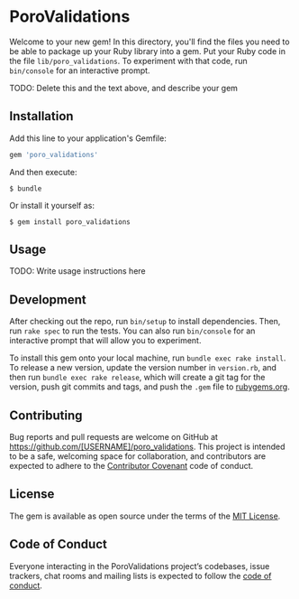 # PoroValidations

Welcome to your new gem! In this directory, you'll find the files you need to be able to package up your Ruby library into a gem. Put your Ruby code in the file `lib/poro_validations`. To experiment with that code, run `bin/console` for an interactive prompt.

TODO: Delete this and the text above, and describe your gem

## Installation

Add this line to your application's Gemfile:

```ruby
gem 'poro_validations'
```

And then execute:

    $ bundle

Or install it yourself as:

    $ gem install poro_validations

## Usage

TODO: Write usage instructions here

## Development

After checking out the repo, run `bin/setup` to install dependencies. Then, run `rake spec` to run the tests. You can also run `bin/console` for an interactive prompt that will allow you to experiment.

To install this gem onto your local machine, run `bundle exec rake install`. To release a new version, update the version number in `version.rb`, and then run `bundle exec rake release`, which will create a git tag for the version, push git commits and tags, and push the `.gem` file to [rubygems.org](https://rubygems.org).

## Contributing

Bug reports and pull requests are welcome on GitHub at https://github.com/[USERNAME]/poro_validations. This project is intended to be a safe, welcoming space for collaboration, and contributors are expected to adhere to the [Contributor Covenant](http://contributor-covenant.org) code of conduct.

## License

The gem is available as open source under the terms of the [MIT License](https://opensource.org/licenses/MIT).

## Code of Conduct

Everyone interacting in the PoroValidations project’s codebases, issue trackers, chat rooms and mailing lists is expected to follow the [code of conduct](https://github.com/[USERNAME]/poro_validations/blob/master/CODE_OF_CONDUCT.md).
